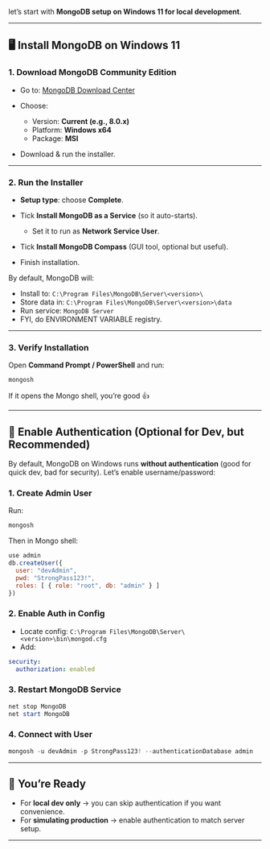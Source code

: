 let’s start with **MongoDB setup on Windows 11 for local development**.

---

## 🖥 Install MongoDB on Windows 11

### 1. Download MongoDB Community Edition

* Go to: [MongoDB Download Center](https://www.mongodb.com/try/download/community)
* Choose:

  * Version: **Current (e.g., 8.0.x)**
  * Platform: **Windows x64**
  * Package: **MSI**
* Download & run the installer.

---

### 2. Run the Installer

* **Setup type**: choose **Complete**.
* Tick **Install MongoDB as a Service** (so it auto-starts).

  * Set it to run as **Network Service User**.
* Tick **Install MongoDB Compass** (GUI tool, optional but useful).
* Finish installation.

By default, MongoDB will:

* Install to: `C:\Program Files\MongoDB\Server\<version>\`
* Store data in: `C:\Program Files\MongoDB\Server\<version>\data`
* Run service: `MongoDB Server`
* FYI, do ENVIRONMENT VARIABLE registry.

---

### 3. Verify Installation

Open **Command Prompt / PowerShell** and run:

```powershell
mongosh
```

If it opens the Mongo shell, you’re good 👍

---

## 🔐 Enable Authentication (Optional for Dev, but Recommended)

By default, MongoDB on Windows runs **without authentication** (good for quick dev, bad for security).
Let’s enable username/password:

### 1. Create Admin User

Run:

```powershell
mongosh
```

Then in Mongo shell:

```javascript
use admin
db.createUser({
  user: "devAdmin",
  pwd: "StrongPass123!",
  roles: [ { role: "root", db: "admin" } ]
})
```

### 2. Enable Auth in Config

* Locate config: `C:\Program Files\MongoDB\Server\<version>\bin\mongod.cfg`
* Add:

```yaml
security:
  authorization: enabled
```

### 3. Restart MongoDB Service

```powershell
net stop MongoDB
net start MongoDB
```

### 4. Connect with User

```powershell
mongosh -u devAdmin -p StrongPass123! --authenticationDatabase admin
```

---

## 🎯 You’re Ready

* For **local dev only** → you can skip authentication if you want convenience.
* For **simulating production** → enable authentication to match server setup.

---
